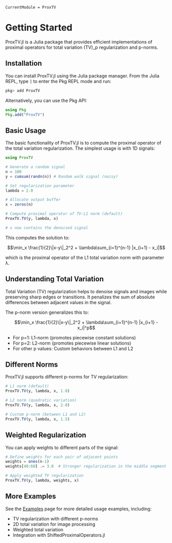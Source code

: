 ```@meta
CurrentModule = ProxTV
```

# Getting Started

ProxTV.jl is a Julia package that provides efficient implementations of proximal operators for total variation (TV)_p regularization and p-norms.

## Installation

You can install ProxTV.jl using the Julia package manager. From the Julia REPL, type `]` to enter the Pkg REPL mode and run:

```julia
pkg> add ProxTV
```

Alternatively, you can use the Pkg API:

```julia
using Pkg
Pkg.add("ProxTV")
```

## Basic Usage

The basic functionality of ProxTV.jl is to compute the proximal operator of the total variation regularization. The simplest usage is with 1D signals:

```julia
using ProxTV

# Generate a random signal
n = 100
y = cumsum(randn(n)) # Random walk signal (noisy)

# Set regularization parameter
lambda = 2.0

# Allocate output buffer
x = zeros(n)

# Compute proximal operator of TV-L1 norm (default)
ProxTV.TV(y, lambda, x)

# x now contains the denoised signal
```

This computes the solution to:

$$\min_x \frac{1}{2}\|x-y\|_2^2 + \lambda\sum_{i=1}^{n-1} |x_{i+1} - x_i|$$

which is the proximal operator of the L1 total variation norm with parameter λ.

## Understanding Total Variation

Total Variation (TV) regularization helps to denoise signals and images while preserving sharp edges or transitions. It penalizes the sum of absolute differences between adjacent values in the signal.

The p-norm version generalizes this to:

$$\min_x \frac{1}{2}\|x-y\|_2^2 + \lambda\sum_{i=1}^{n-1} |x_{i+1} - x_i|^p$$

- For p=1: L1-norm (promotes piecewise constant solutions)
- For p=2: L2-norm (promotes piecewise linear solutions)
- For other p values: Custom behaviors between L1 and L2

## Different Norms

ProxTV.jl supports different p-norms for TV regularization:

```julia
# L1 norm (default)
ProxTV.TV(y, lambda, x, 1.0)

# L2 norm (quadratic variation)
ProxTV.TV(y, lambda, x, 2.0)

# Custom p-norm (between L1 and L2)
ProxTV.TV(y, lambda, x, 1.5)
```

## Weighted Regularization

You can apply weights to different parts of the signal:

```julia
# Define weights for each pair of adjacent points
weights = ones(n-1)
weights[40:60] .= 3.0  # Stronger regularization in the middle segment

# Apply weighted TV regularization
ProxTV.TV(y, lambda, weights, x)
```

## More Examples

See the [Examples](10-examples.md) page for more detailed usage examples, including:

- TV regularization with different p-norms
- 2D total variation for image processing
- Weighted total variation
- Integration with ShiftedProximalOperators.jl
